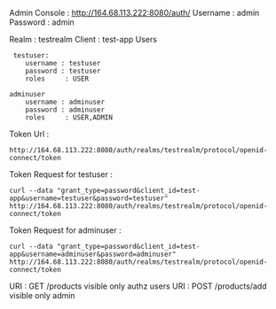 Admin Console : http://164.68.113.222:8080/auth/
Username : admin
Password : admin



Realm : testrealm
Client : test-app
Users

     testuser:
        username : testuser
        password : testuser
        roles     : USER
    
    adminuser
        username : adminuser
        password : adminuser
        roles     : USER,ADMIN 
        
        
Token Url :   
   
    http://164.68.113.222:8080/auth/realms/testrealm/protocol/openid-connect/token 
Token Request for testuser : 

    curl --data "grant_type=password&client_id=test-app&username=testuser&password=testuser" http://164.68.113.222:8080/auth/realms/testrealm/protocol/openid-connect/token
Token Request for adminuser : 
      
    curl --data "grant_type=password&client_id=test-app&username=adminuser&password=adminuser" http://164.68.113.222:8080/auth/realms/testrealm/protocol/openid-connect/token


URI : GET  /products  visible only authz users 
URI : POST  /products/add visible only admin   
               


           
